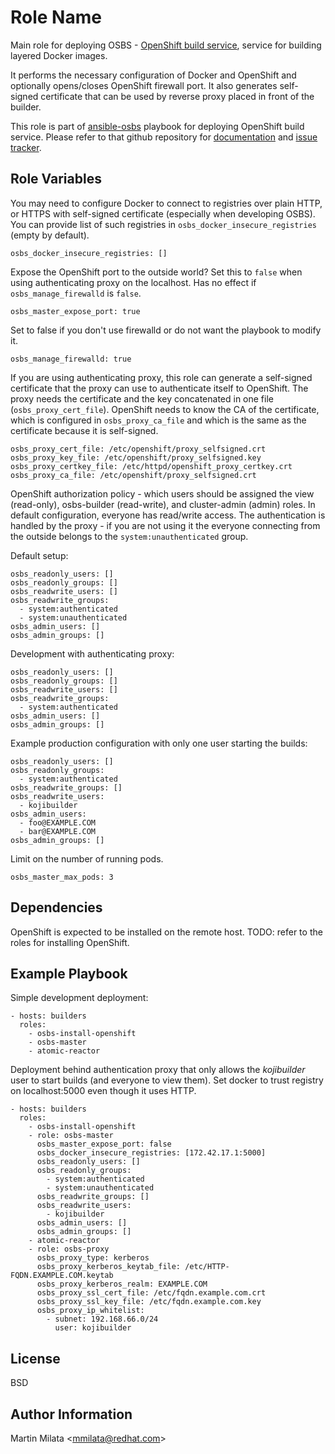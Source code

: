 Role Name
=========

Main role for deploying OSBS - [OpenShift build
service](https://github.com/projectatomic/osbs-client/), service for building
layered Docker images.

It performs the necessary configuration of Docker and OpenShift and optionally
opens/closes OpenShift firewall port. It also generates self-signed certificate
that can be used by reverse proxy placed in front of the builder.

This role is part of
[ansible-osbs](https://github.com/projectatomic/ansible-osbs/) playbook for
deploying OpenShift build service. Please refer to that github repository for
[documentation](https://github.com/projectatomic/ansible-osbs/blob/master/README.md)
and [issue tracker](https://github.com/projectatomic/ansible-osbs/issues).

Role Variables
--------------

You may need to configure Docker to connect to registries over plain HTTP, or
HTTPS with self-signed certificate (especially when developing OSBS). You can
provide list of such registries in `osbs_docker_insecure_registries` (empty by
default).

    osbs_docker_insecure_registries: []

Expose the OpenShift port to the outside world? Set this to `false` when using
authenticating proxy on the localhost. Has no effect if `osbs_manage_firewalld`
is `false`.

    osbs_master_expose_port: true

Set to false if you don't use firewalld or do not want the playbook to modify
it.

    osbs_manage_firewalld: true

If you are using authenticating proxy, this role can generate a self-signed certificate that the proxy can use to authenticate itself to OpenShift. The proxy needs the certificate and the key concatenated in one file (`osbs_proxy_cert_file`). OpenShift needs to know the CA of the certificate, which is configured in `osbs_proxy_ca_file` and which is the same as the certificate because it is self-signed.

    osbs_proxy_cert_file: /etc/openshift/proxy_selfsigned.crt
    osbs_proxy_key_file: /etc/openshift/proxy_selfsigned.key
    osbs_proxy_certkey_file: /etc/httpd/openshift_proxy_certkey.crt
    osbs_proxy_ca_file: /etc/openshift/proxy_selfsigned.crt

OpenShift authorization policy - which users should be assigned the view
(read-only), osbs-builder (read-write), and cluster-admin (admin) roles. In
default configuration, everyone has read/write access. The authentication is
handled by the proxy - if you are not using it the everyone connecting from the
outside belongs to the `system:unauthenticated` group.

Default setup:

    osbs_readonly_users: []
    osbs_readonly_groups: []
    osbs_readwrite_users: []
    osbs_readwrite_groups:
      - system:authenticated
      - system:unauthenticated
    osbs_admin_users: []
    osbs_admin_groups: []

Development with authenticating proxy:

    osbs_readonly_users: []
    osbs_readonly_groups: []
    osbs_readwrite_users: []
    osbs_readwrite_groups:
      - system:authenticated
    osbs_admin_users: []
    osbs_admin_groups: []

Example production configuration with only one user starting the builds:

    osbs_readonly_users: []
    osbs_readonly_groups:
      - system:authenticated
    osbs_readwrite_groups: []
    osbs_readwrite_users:
      - kojibuilder
    osbs_admin_users:
      - foo@EXAMPLE.COM
      - bar@EXAMPLE.COM
    osbs_admin_groups: []

Limit on the number of running pods.

    osbs_master_max_pods: 3

Dependencies
------------

OpenShift is expected to be installed on the remote host. TODO: refer to the roles for installing OpenShift.

Example Playbook
----------------

Simple development deployment:

    - hosts: builders
      roles:
        - osbs-install-openshift
        - osbs-master
        - atomic-reactor

Deployment behind authentication proxy that only allows the *kojibuilder* user
to start builds (and everyone to view them). Set docker to trust registry on
localhost:5000 even though it uses HTTP.

    - hosts: builders
      roles:
        - osbs-install-openshift
        - role: osbs-master
          osbs_master_expose_port: false
          osbs_docker_insecure_registries: [172.42.17.1:5000]
          osbs_readonly_users: []
          osbs_readonly_groups:
            - system:authenticated
            - system:unauthenticated
          osbs_readwrite_groups: []
          osbs_readwrite_users:
            - kojibuilder
          osbs_admin_users: []
          osbs_admin_groups: []
        - atomic-reactor
        - role: osbs-proxy
          osbs_proxy_type: kerberos
          osbs_proxy_kerberos_keytab_file: /etc/HTTP-FQDN.EXAMPLE.COM.keytab
          osbs_proxy_kerberos_realm: EXAMPLE.COM
          osbs_proxy_ssl_cert_file: /etc/fqdn.example.com.crt
          osbs_proxy_ssl_key_file: /etc/fqdn.example.com.key
          osbs_proxy_ip_whitelist:
            - subnet: 192.168.66.0/24
              user: kojibuilder

License
-------

BSD

Author Information
------------------

Martin Milata &lt;mmilata@redhat.com&gt;
